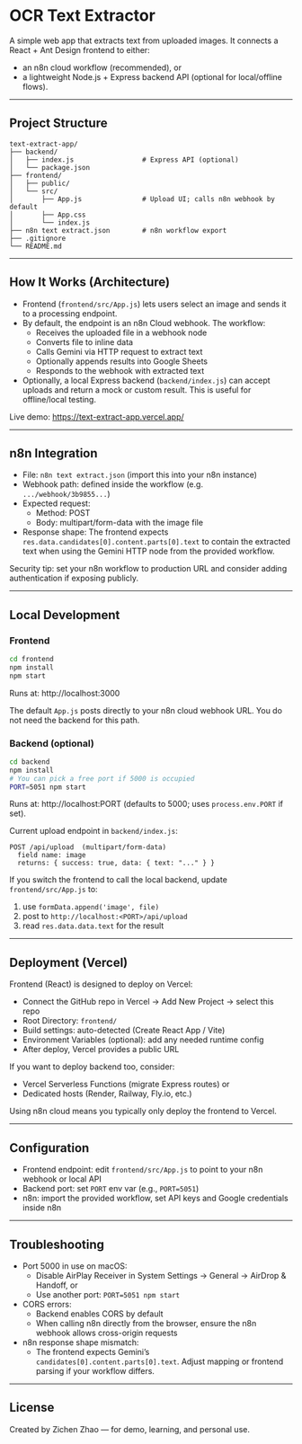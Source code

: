 # OCR Text Extractor

A simple web app that extracts text from uploaded images. It connects a React + Ant Design frontend to either:
- an n8n cloud workflow (recommended), or
- a lightweight Node.js + Express backend API (optional for local/offline flows).

---

## Project Structure

```
text-extract-app/
├── backend/
│   ├── index.js                 # Express API (optional)
│   └── package.json
├── frontend/
│   ├── public/
│   └── src/
│       ├── App.js               # Upload UI; calls n8n webhook by default
│       ├── App.css
│       └── index.js
├── n8n text extract.json        # n8n workflow export
├── .gitignore
└── README.md
```

---

## How It Works (Architecture)

- Frontend (`frontend/src/App.js`) lets users select an image and sends it to a processing endpoint.
- By default, the endpoint is an n8n Cloud webhook. The workflow:
  - Receives the uploaded file in a webhook node
  - Converts file to inline data
  - Calls Gemini via HTTP request to extract text
  - Optionally appends results into Google Sheets
  - Responds to the webhook with extracted text
- Optionally, a local Express backend (`backend/index.js`) can accept uploads and return a mock or custom result. This is useful for offline/local testing.

Live demo: https://text-extract-app.vercel.app/

---

## n8n Integration

- File: `n8n text extract.json` (import this into your n8n instance)
- Webhook path: defined inside the workflow (e.g. `.../webhook/3b9855...`)
- Expected request:
  - Method: POST
  - Body: multipart/form-data with the image file
- Response shape: The frontend expects `res.data.candidates[0].content.parts[0].text` to contain the extracted text when using the Gemini HTTP node from the provided workflow.

Security tip: set your n8n workflow to production URL and consider adding authentication if exposing publicly.

---

## Local Development

### Frontend

```bash
cd frontend
npm install
npm start
```
Runs at: http://localhost:3000

The default `App.js` posts directly to your n8n cloud webhook URL. You do not need the backend for this path.

### Backend (optional)

```bash
cd backend
npm install
# You can pick a free port if 5000 is occupied
PORT=5051 npm start
```
Runs at: http://localhost:PORT (defaults to 5000; uses `process.env.PORT` if set).

Current upload endpoint in `backend/index.js`:
```
POST /api/upload  (multipart/form-data)
  field name: image
  returns: { success: true, data: { text: "..." } }
```

If you switch the frontend to call the local backend, update `frontend/src/App.js` to:
1) use `formData.append('image', file)`
2) post to `http://localhost:<PORT>/api/upload`
3) read `res.data.data.text` for the result

---

## Deployment (Vercel)

Frontend (React) is designed to deploy on Vercel:
- Connect the GitHub repo in Vercel → Add New Project → select this repo
- Root Directory: `frontend/`
- Build settings: auto-detected (Create React App / Vite)
- Environment Variables (optional): add any needed runtime config
- After deploy, Vercel provides a public URL

If you want to deploy backend too, consider:
- Vercel Serverless Functions (migrate Express routes) or
- Dedicated hosts (Render, Railway, Fly.io, etc.)

Using n8n cloud means you typically only deploy the frontend to Vercel.

---

## Configuration

- Frontend endpoint: edit `frontend/src/App.js` to point to your n8n webhook or local API
- Backend port: set `PORT` env var (e.g., `PORT=5051`)
- n8n: import the provided workflow, set API keys and Google credentials inside n8n

---

## Troubleshooting

- Port 5000 in use on macOS:
  - Disable AirPlay Receiver in System Settings → General → AirDrop & Handoff, or
  - Use another port: `PORT=5051 npm start`
- CORS errors:
  - Backend enables CORS by default
  - When calling n8n directly from the browser, ensure the n8n webhook allows cross-origin requests
- n8n response shape mismatch:
  - The frontend expects Gemini’s `candidates[0].content.parts[0].text`. Adjust mapping or frontend parsing if your workflow differs.

---

## License

Created by Zichen Zhao — for demo, learning, and personal use.